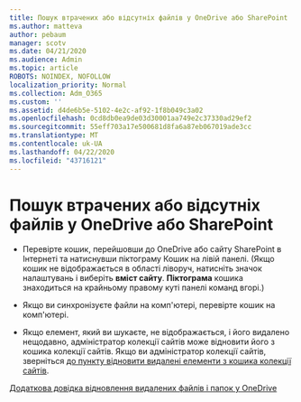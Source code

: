```yaml
---
title: Пошук втрачених або відсутніх файлів у OneDrive або SharePoint
ms.author: matteva
author: pebaum
manager: scotv
ms.date: 04/21/2020
ms.audience: Admin
ms.topic: article
ROBOTS: NOINDEX, NOFOLLOW
localization_priority: Normal
ms.collection: Adm_O365
ms.custom: ''
ms.assetid: d4de6b5e-5102-4e2c-af92-1f8b049c3a02
ms.openlocfilehash: 0cd8db0ea9de03d30001aa749e2c37330ad29ef2
ms.sourcegitcommit: 55eff703a17e500681d8fa6a87eb067019ade3cc
ms.translationtype: MT
ms.contentlocale: uk-UA
ms.lasthandoff: 04/22/2020
ms.locfileid: "43716121"
---
```

# <a name="find-lost-or-missing-files-in-onedrive-or-sharepoint"></a>Пошук втрачених або відсутніх файлів у OneDrive або SharePoint

- Перевірте кошик, перейшовши до OneDrive або сайту SharePoint в Інтернеті та натиснувши піктограму Кошик на лівій панелі. (Якщо кошик не відображається в області ліворуч, натисніть значок налаштувань і виберіть **вміст сайту**. **Піктограма** кошика знаходиться на крайньому правому куті панелі команд вгорі.) 
    
- Якщо ви синхронізуєте файли на комп'ютері, перевірте кошик на комп'ютері. 
    
- Якщо елемент, який ви шукаєте, не відображається, і його видалено нещодавно, адміністратор колекції сайтів може відновити його з кошика колекції сайтів. Якщо ви адміністратор колекції сайтів, зверніться [до пункту відновити видалені елементи з кошика колекції сайтів](https://go.microsoft.com/fwlink/?linkid=866439).
    
[Додаткова довідка відновлення видалених файлів і папок у OneDrive](https://go.microsoft.com/fwlink/?linkid=872872)
  

